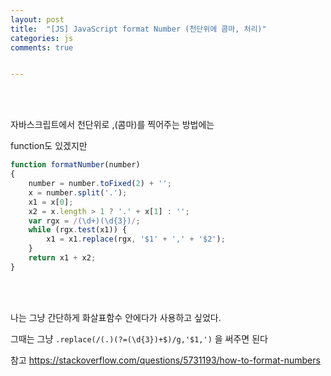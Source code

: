 ```yaml
---
layout: post
title:  "[JS] JavaScript format Number (천단위에 콤마, 처리)"
categories: js 
comments: true


---
```


<br>

<Br>

자바스크립트에서 천단위로 ,(콤마)를 찍어주는 방법에는

function도 있겠지만

~~~javascript
function formatNumber(number)
{
    number = number.toFixed(2) + '';
    x = number.split('.');
    x1 = x[0];
    x2 = x.length > 1 ? '.' + x[1] : '';
    var rgx = /(\d+)(\d{3})/;
    while (rgx.test(x1)) {
        x1 = x1.replace(rgx, '$1' + ',' + '$2');
    }
    return x1 + x2;
}
~~~

<br>

<Br>

나는 그냥 간단하게 화살표함수 안에다가 사용하고 싶었다.

그때는 그냥 `.replace(/(.)(?=(\d{3})+$)/g,'$1,')` 을 써주면 된다





참고 https://stackoverflow.com/questions/5731193/how-to-format-numbers

<br>

<Br>

<Br>

<br>

<Br>











